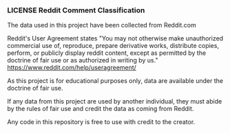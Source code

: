 ### LICENSE Reddit Comment Classification

The data used in this project have been collected from Reddit.com

Reddit's User Agreement states "You may not otherwise make unauthorized commercial use of, reproduce, prepare derivative works, 
distribute copies, perform, or publicly display reddit content, except as permitted by the doctrine of fair use or as authorized in writing by us."
https://www.reddit.com/help/useragreement/

As this project is for educational purposes only, data are available under the doctrine of fair use.

If any data from this project are used by another individual, they must abide by the rules of fair use and credit the data as coming from Reddit.

Any code in this repository is free to use with credit to the creator.